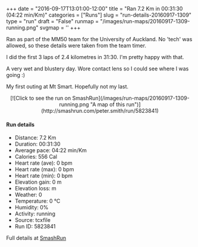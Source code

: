 +++
date = "2016-09-17T13:01:00-12:00"
title = "Ran 7.2 Km in 00:31:30 (04:22 min/Km)"
categories = ["Runs"]
slug = "run-details-20160917-1309"
type = "run"
draft = "False"
runmap = "/images/run-maps/20160917-1309-running.png"
svgmap = '<polyline points="">'
+++

Ran as part of the MM50 team for the University of Auckland. No 'tech' was allowed, so these details were taken from the team timer. 

I did the first 3 laps of 2.4 kilometres in 31:30. I'm pretty happy with that. 

A very wet and blustery day. Wore contact lens so I could see where I was going :)

My first outing at Mt Smart. Hopefully not my last. 

<!--more-->

<center>
[![Click to see the run on SmashRun](/images/run-maps/20160917-1309-running.png "A map of this run")](http://smashrun.com/peter.smith/run/5823841)
</center>

#### Run details

* Distance: 7.2 Km
* Duration: 00:31:30
* Average pace: 04:22 min/Km
* Calories: 556 Cal
* Heart rate (ave): 0 bpm
* Heart rate (max): 0 bpm
* Heart rate (min): 0 bpm
* Elevation gain: 0 m
* Elevation loss:  m
* Weather: 0
* Temperature: 0 &deg;C
* Humidity: 0%
* Activity: running
* Source: tcxfile
* Run ID: 5823841

Full details at [SmashRun](http://smashrun.com/peter.smith/run/5823841)